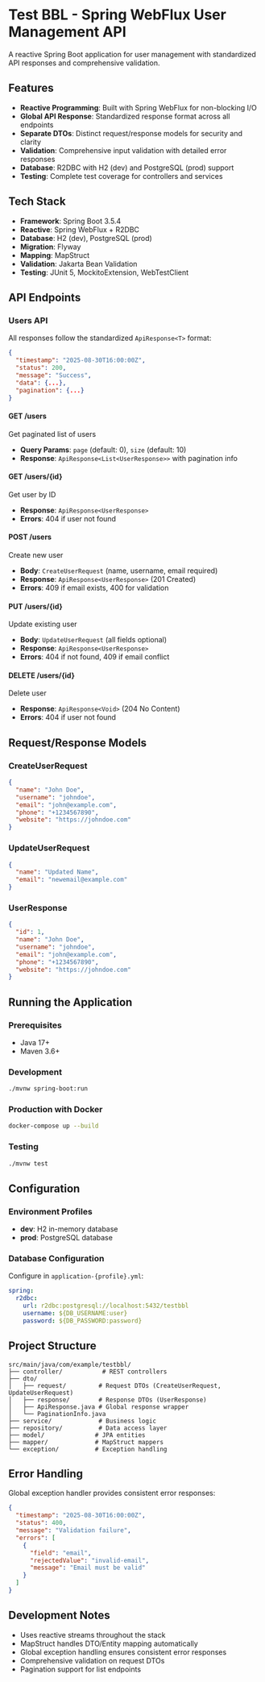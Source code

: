 # Test BBL - Spring WebFlux User Management API

A reactive Spring Boot application for user management with standardized API responses and comprehensive validation.

## Features

- **Reactive Programming**: Built with Spring WebFlux for non-blocking I/O
- **Global API Response**: Standardized response format across all endpoints
- **Separate DTOs**: Distinct request/response models for security and clarity
- **Validation**: Comprehensive input validation with detailed error responses
- **Database**: R2DBC with H2 (dev) and PostgreSQL (prod) support
- **Testing**: Complete test coverage for controllers and services

## Tech Stack

- **Framework**: Spring Boot 3.5.4
- **Reactive**: Spring WebFlux + R2DBC
- **Database**: H2 (dev), PostgreSQL (prod)
- **Migration**: Flyway
- **Mapping**: MapStruct
- **Validation**: Jakarta Bean Validation
- **Testing**: JUnit 5, MockitoExtension, WebTestClient

## API Endpoints

### Users API

All responses follow the standardized `ApiResponse<T>` format:

```json
{
  "timestamp": "2025-08-30T16:00:00Z",
  "status": 200,
  "message": "Success",
  "data": {...},
  "pagination": {...}
}
```

#### GET /users
Get paginated list of users
- **Query Params**: `page` (default: 0), `size` (default: 10)
- **Response**: `ApiResponse<List<UserResponse>>` with pagination info

#### GET /users/{id}
Get user by ID
- **Response**: `ApiResponse<UserResponse>`
- **Errors**: 404 if user not found

#### POST /users
Create new user
- **Body**: `CreateUserRequest` (name, username, email required)
- **Response**: `ApiResponse<UserResponse>` (201 Created)
- **Errors**: 409 if email exists, 400 for validation

#### PUT /users/{id}
Update existing user
- **Body**: `UpdateUserRequest` (all fields optional)
- **Response**: `ApiResponse<UserResponse>`
- **Errors**: 404 if not found, 409 if email conflict

#### DELETE /users/{id}
Delete user
- **Response**: `ApiResponse<Void>` (204 No Content)
- **Errors**: 404 if user not found

## Request/Response Models

### CreateUserRequest
```json
{
  "name": "John Doe",
  "username": "johndoe", 
  "email": "john@example.com",
  "phone": "+1234567890",
  "website": "https://johndoe.com"
}
```

### UpdateUserRequest
```json
{
  "name": "Updated Name",
  "email": "newemail@example.com"
}
```

### UserResponse
```json
{
  "id": 1,
  "name": "John Doe",
  "username": "johndoe",
  "email": "john@example.com", 
  "phone": "+1234567890",
  "website": "https://johndoe.com"
}
```

## Running the Application

### Prerequisites
- Java 17+
- Maven 3.6+

### Development
```bash
./mvnw spring-boot:run
```

### Production with Docker
```bash
docker-compose up --build
```

### Testing
```bash
./mvnw test
```

## Configuration

### Environment Profiles
- **dev**: H2 in-memory database
- **prod**: PostgreSQL database

### Database Configuration
Configure in `application-{profile}.yml`:
```yaml
spring:
  r2dbc:
    url: r2dbc:postgresql://localhost:5432/testbbl
    username: ${DB_USERNAME:user}
    password: ${DB_PASSWORD:password}
```

## Project Structure

```
src/main/java/com/example/testbbl/
├── controller/           # REST controllers
├── dto/
│   ├── request/         # Request DTOs (CreateUserRequest, UpdateUserRequest)  
│   ├── response/        # Response DTOs (UserResponse)
│   ├── ApiResponse.java # Global response wrapper
│   └── PaginationInfo.java
├── service/             # Business logic
├── repository/          # Data access layer
├── model/              # JPA entities
├── mapper/             # MapStruct mappers
└── exception/          # Exception handling
```

## Error Handling

Global exception handler provides consistent error responses:

```json
{
  "timestamp": "2025-08-30T16:00:00Z",
  "status": 400,
  "message": "Validation failure",
  "errors": [
    {
      "field": "email",
      "rejectedValue": "invalid-email",
      "message": "Email must be valid"
    }
  ]
}
```

## Development Notes

- Uses reactive streams throughout the stack
- MapStruct handles DTO/Entity mapping automatically
- Global exception handling ensures consistent error responses
- Comprehensive validation on request DTOs
- Pagination support for list endpoints